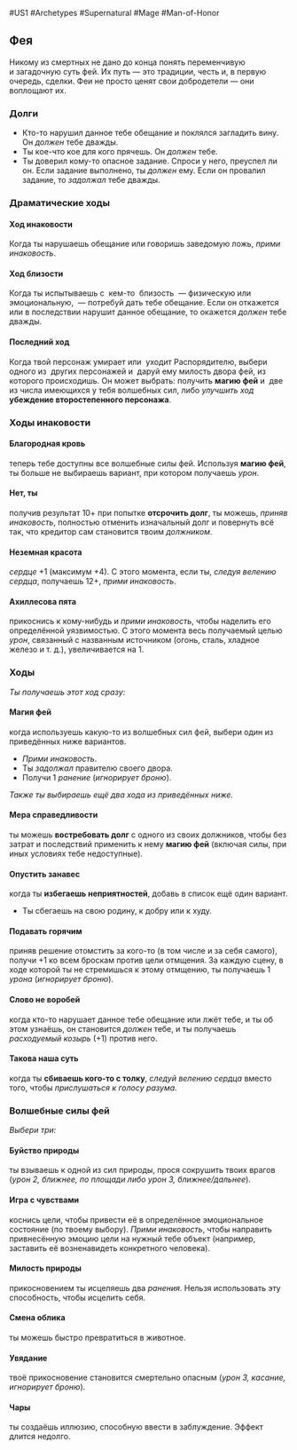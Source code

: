 #US1 #Archetypes #Supernatural #Mage #Man-of-Honor 
## Фея
Никому из смертных не дано до конца понять переменчивую и загадочную суть фей. Их путь — это традиции, честь и, в первую очередь, сделки. Феи не просто ценят свои добродетели — они воплощают их.

### Долги
- Кто-то нарушил данное тебе обещание и поклялся загладить вину. Он *должен* тебе дважды. 
- Ты кое-что кое для кого прячешь. Он *должен* тебе. 
- Ты доверил кому-то опасное задание. Спроси у него, преуспел ли он. Если задание выполнено, ты *должен* ему. Если он провалил задание, то *задолжал* тебе дважды.


### Драматические ходы

#### Ход инаковости 
Когда ты нарушаешь обещание или говоришь заведомую ложь, *прими инаковость*.

#### Ход близости
Когда ты испытываешь с  кем-то  близость  — физическую или  эмоциональную,  — потребуй дать тебе обещание. Если он откажется или в последствии нарушит данное обещание, то окажется *должен* тебе дважды.

#### Последний ход
Когда твой персонаж умирает или  уходит Распорядителю, выбери одного из  других персонажей и  даруй ему милость двора фей, из  которого происходишь. Он может выбрать: получить **магию фей** и  две из числа имеющихся у тебя волшебных сил, либо *улучшить ход* **убеждение второстепенного персонажа**.

### Ходы инаковости
#### Благородная кровь
теперь тебе доступны все волшебные силы фей. Используя **магию фей**, ты больше не выбираешь вариант, при котором получаешь *урон*. 

#### Нет, ты
получив результат 10+ при попытке **отсрочить долг**, ты можешь, *приняв инаковость*, полностью отменить изначальный долг и повернуть всё так, что кредитор сам становится твоим *должником*. 

#### Неземная красота
*сердце* +1 (максимум +4). С этого момента, если ты, *следуя велению сердца*, получаешь 12+, *прими инаковость*. 

#### Ахиллесова пята
прикоснись к кому-нибудь и *прими инаковость*, чтобы наделить его определённой уязвимостью. С этого момента весь получаемый целью *урон*, связанный с названным источником (огонь, сталь, хладное железо и т. д.), увеличивается на 1.

### Ходы
*Ты получаешь этот ход сразу:* 
#### Магия фей
когда используешь какую-то из волшебных сил фей, выбери один из приведённых ниже вариантов. 
- *Прими инаковость*. 
- Ты *задолжал* правителю своего двора. 
- Получи 1 *ранение* (*игнорирует броню*). 
 
*Также ты выбираешь ещё два хода из приведённых ниже.* 
#### Мера справедливости
ты можешь **востребовать долг** с одного из своих должников, чтобы без затрат и последствий применить к нему **магию фей** (включая силы, при иных условиях тебе недоступные). 

#### Опустить занавес
когда ты **избегаешь неприятностей**, добавь в список ещё один вариант. 
- Ты сбегаешь на свою родину, к добру или к худу. 

#### Подавать горячим
приняв решение отомстить за кого-то (в том числе и за себя самого), получи +1 ко всем броскам против цели отмщения. За каждую сцену, в ходе которой ты не стремишься к этому отмщению, ты получаешь 1 *урона* (*игнорирует броню*). 

#### Слово не воробей
когда кто-то нарушает данное тебе обещание или лжёт тебе, и ты об этом узнаёшь, он становится *должен* тебе, и ты получаешь *расходуемый козырь* (+1) против него. 

#### Такова наша суть
когда ты **сбиваешь кого-то с толку**, *следуй велению сердца* вместо того, чтобы *прислушаться к голосу разума*.


### Волшебные силы фей
*Выбери три:* 
#### Буйство природы
ты взываешь к одной из сил природы, прося сокрушить твоих врагов (*урон 2, ближнее, по площади либо урон 3, ближнее/дальнее*). 

#### Игра с чувствами
коснись цели, чтобы привести её в определённое эмоциональное состояние (по твоему выбору). *Прими инаковость*, чтобы направить привнесённую эмоцию цели на нужный тебе объект (например, заставить её возненавидеть конкретного человека). 

#### Милость природы
прикосновением ты исцеляешь два *ранения*. Нельзя использовать эту способность, чтобы исцелить себя. 

#### Смена облика
ты можешь быстро превратиться в животное. 

#### Увядание
твоё прикосновение становится смертельно опасным (*урон 3, касание, игнорирует броню*). 

#### Чары
ты создаёшь иллюзию, способную ввести в заблуждение. Эффект длится недолго.
